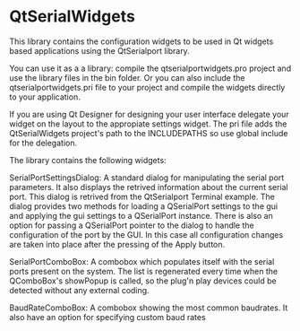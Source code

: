 

QtSerialWidgets
================================

This library contains the configuration widgets to be used in Qt widgets based applications using the QtSerialport library.

You can use it as a a library: compile the qtserialportwidgets.pro project and use the library files in the bin folder.
Or you can also include the qtserialportwidgets.pri file to your project and compile the widgets directly to your application.

If you are using Qt Designer for designing your user interface delegate your widget on the layout to the appropiate settings widget.
The pri file adds the QtSerialWidgets project's path to the INCLUDEPATHS so use global include for the delegation.

The library contains the following widgets:

SerialPortSettingsDialog:
A standard dialog for manipulating the serial port parameters. 
It also displays the retrived information about the current serial port.
This dialog is retrived from the QtSerialport Terminal example.
The dialog provides two methods for loading a QSerialPort settings to the gui and applying the gui settings to a QSerialPort instance. 
There is also an option for passing a QSerialPort pointer to the dialog to handle the configuration of the port by the GUI. 
In this case all configuration changes are taken into place after the pressing of the Apply button.

SerialPortComboBox:
A combobox which populates itself with the serial ports present on the system. The list is regenerated every time when the QComboBox's showPopup is called, so the plug'n play devices could be detected without any external coding. 

BaudRateComboBox:
A combobox showing the most common baudrates. It also have an option for specifying custom baud rates
